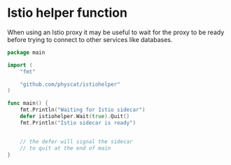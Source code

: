 # Istio helper function

When using an Istio proxy it may be useful to wait for the
proxy to be ready before trying to connect to other
services like databases.

```go
package main

import (
	"fmt"

	"github.com/physcat/istiohelper"
)

func main() {
    fmt.Println("Waiting for Istio sidecar")
    defer istiohelper.Wait(true).Quit()
    fmt.Println("Istio sidecar is ready")


    // the defer will signal the sidecar
    // to quit at the end of main
}

```
